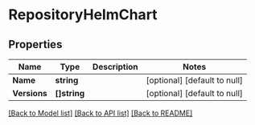 # RepositoryHelmChart

## Properties
Name | Type | Description | Notes
------------ | ------------- | ------------- | -------------
**Name** | **string** |  | [optional] [default to null]
**Versions** | **[]string** |  | [optional] [default to null]

[[Back to Model list]](../README.md#documentation-for-models) [[Back to API list]](../README.md#documentation-for-api-endpoints) [[Back to README]](../README.md)



